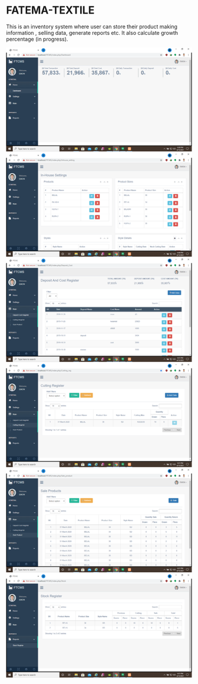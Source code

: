 # FATEMA-TEXTILE
This is an inventory  system where user can store their product making information , selling data, generate reports etc. It also calculate growth percentage (in progress). 

![](img/Screenshot%20(23).png)
![](img/Screenshot%20(24).png)
![](img/Screenshot%20(25).png)
![](img/Screenshot%20(26).png)
![](img/Screenshot%20(27).png)
![](img/Screenshot%20(28).png)
